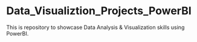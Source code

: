 # Data_Visualiztion_Projects_PowerBI
This is repository to showcase Data Analysis &amp; Visualization skills using PowerBI.
